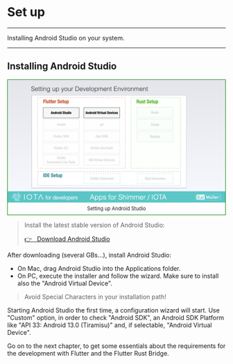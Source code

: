 # Set up

---

Installing Android Studio on your system.

---

## Installing Android Studio

<figure style="margin:0;border: 1px solid green;"><img src="../../assets/setup/setup.001.png" alt=""><figcaption style="font-size: 0.8em;text-align:center;"><p style="margin: 4px 0 7px 0;">Setting up Android Studio</p></figcaption></figure>

> Install the latest stable version of Android Studio:
>
> <a href="https://developer.android.com/studio" target="_blank">👉 &nbsp; Download Android Studio</a>

After downloading (several GBs...), install Android Studio:

- On Mac, drag Android Studio into the Applications folder.
- On PC, execute the installer and follow the wizard. Make sure to install also the "Android Virtual Device".

> Avoid Special Characters in your installation path!

Starting Android Studio the first time, a configuration wizard will start. Use "Custom" option, in order to check "Android SDK", an Android SDK Platform like "API 33: Android 13.0 (Tiramisu)" and, if selectable, "Android Virtual Device".

Go on to the next chapter, to get some essentials about the requirements for the development with Flutter and the Flutter Rust Bridge.
